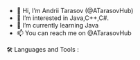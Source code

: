 - 👋 Hi, I’m Andrii Tarasov (@ATarasovHub)
- 👀 I’m interested in Java,C++,C#.
- 🌱 I’m currently learning Java
- 📫 You can reach me on @ATarasovHub

🛠️ Languages and Tools :
